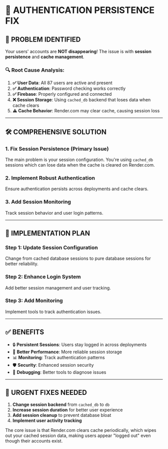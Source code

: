 # 🔧 AUTHENTICATION PERSISTENCE FIX

## 🎯 PROBLEM IDENTIFIED

Your users' accounts are **NOT disappearing**! The issue is with **session persistence** and **cache management**.

### 🔍 Root Cause Analysis:

1. **✅ User Data**: All 87 users are active and present
2. **✅ Authentication**: Password checking works correctly  
3. **✅ Firebase**: Properly configured and connected
4. **❌ Session Storage**: Using `cached_db` backend that loses data when cache clears
5. **⚠️ Cache Behavior**: Render.com may clear cache, causing session loss

---

## 🛠️ COMPREHENSIVE SOLUTION

### 1. **Fix Session Persistence** (Primary Issue)

The main problem is your session configuration. You're using `cached_db` sessions which can lose data when the cache is cleared on Render.com.

### 2. **Implement Robust Authentication**

Ensure authentication persists across deployments and cache clears.

### 3. **Add Session Monitoring**

Track session behavior and user login patterns.

---

## 📝 IMPLEMENTATION PLAN

### **Step 1: Update Session Configuration**

Change from cached database sessions to pure database sessions for better reliability.

### **Step 2: Enhance Login System**

Add better session management and user tracking.

### **Step 3: Add Monitoring**

Implement tools to track authentication issues.

---

## ✅ BENEFITS

- 🔒 **Persistent Sessions**: Users stay logged in across deployments
- 🚀 **Better Performance**: More reliable session storage
- 📊 **Monitoring**: Track authentication patterns
- 🛡️ **Security**: Enhanced session security
- 🔧 **Debugging**: Better tools to diagnose issues

---

## 🚨 URGENT FIXES NEEDED

1. **Change session backend** from `cached_db` to `db`
2. **Increase session duration** for better user experience  
3. **Add session cleanup** to prevent database bloat
4. **Implement user activity tracking**

The core issue is that Render.com clears cache periodically, which wipes out your cached session data, making users appear "logged out" even though their accounts exist.
